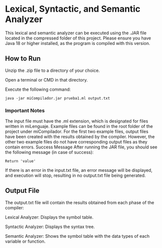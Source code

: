 # Lexical, Syntactic, and Semantic Analyzer

This lexical and semantic analyzer can be executed using the .JAR file located in the compressed folder of this project.
Please ensure you have Java 18 or higher installed, as the program is compiled with this version.

## How to Run
Unzip the .zip file to a directory of your choice.

Open a terminal or CMD in that directory.

Execute the following command:

```
java -jar miCompilador.jar prueba1.ml output.txt
```

### Important Notes
The input file must have the .ml extension, which is designated for files written in miLenguaje. Example files can be found in the root folder of the project under miCompilador.
For the first two example files, output files have been created with the results obtained by the compiler. However, the other two example files do not have corresponding output files as they contain errors.
Success Message
After running the JAR file, you should see the following message (in case of success):

```
Return 'value'
```

If there is an error in the input.txt file, an error message will be displayed, and execution will stop, resulting in no output.txt file being generated.

## Output File
The output.txt file will contain the results obtained from each phase of the compiler:

Lexical Analyzer: Displays the symbol table.

Syntactic Analyzer: Displays the syntax tree.

Semantic Analyzer: Shows the symbol table with the data types of each variable or function.
